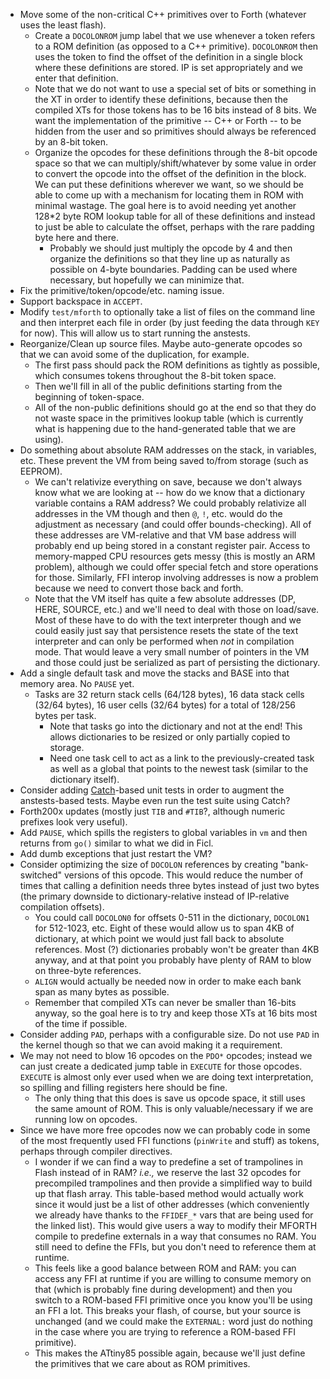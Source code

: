* Move some of the non-critical C++ primitives over to Forth (whatever uses the least flash).
  * Create a `DOCOLONROM` jump label that we use whenever a token refers to a ROM definition (as opposed to a C++ primitive).  `DOCOLONROM` then uses the token to find the offset of the definition in a single block where these definitions are stored.  IP is set appropriately and we enter that definition.
  * Note that we do not want to use a special set of bits or something in the XT in order to identify these definitions, because then the compiled XTs for those tokens has to be 16 bits instead of 8 bits.  We want the implementation of the primitive -- C++ or Forth -- to be hidden from the user and so primitives should always be referenced by an 8-bit token.
  * Organize the opcodes for these definitions through the 8-bit opcode space so that we can multiply/shift/whatever by some value in order to convert the opcode into the offset of the definition in the block.  We can put these definitions wherever we want, so we should be able to come up with a mechanism for locating them in ROM with minimal wastage.  The goal here is to avoid needing yet another 128\*2 byte ROM lookup table for all of these definitions and instead to just be able to calculate the offset, perhaps with the rare padding byte here and there.
    * Probably we should just multiply the opcode by 4 and then organize the definitions so that they line up as naturally as possible on 4-byte boundaries.  Padding can be used where necessary, but hopefully we can minimize that.
* Fix the primitive/token/opcode/etc. naming issue.
* Support backspace in `ACCEPT`.
* Modify `test/mforth` to optionally take a list of files on the command line and then interpret each file in order (by just feeding the data through `KEY` for now).  This will allow us to start running the anstests.
* Reorganize/Clean up source files.  Maybe auto-generate opcodes so that we can avoid some of the duplication, for example.
  * The first pass should pack the ROM definitions as tightly as possible, which consumes tokens throughout the 8-bit token space.
  * Then we'll fill in all of the public definitions starting from the beginning of token-space.
  * All of the non-public definitions should go at the end so that they do not waste space in the primitives lookup table (which is currently what is happening due to the hand-generated table that we are using).
* Do something about absolute RAM addresses on the stack, in variables, etc.  These prevent the VM from being saved to/from storage (such as EEPROM).
  * We can't relativize everything on save, because we don't always know what we are looking at -- how do we know that a dictionary variable contains a RAM address?  We could probably relativize all addresses in the VM though and then `@`, `!`, etc. would do the adjustment as necessary (and could offer bounds-checking).  All of these addresses are VM-relative and that VM base address will probably end up being stored in a constant register pair.  Access to memory-mapped CPU resources gets messy (this is mostly an ARM problem), although we could offer special fetch and store operations for those.  Similarly, FFI interop involving addresses is now a problem because we need to convert those back and forth.
  * Note that the VM itself has quite a few absolute addresses (DP, HERE, SOURCE, etc.) and we'll need to deal with those on load/save.  Most of these have to do with the text interpreter though and we could easily just say that persistence resets the state of the text interpreter and can only be performed when *not* in compilation mode.  That would leave a very small number of pointers in the VM and those could just be serialized as part of persisting the dictionary.
* Add a single default task and move the stacks and BASE into that memory area.  No `PAUSE` yet.
  * Tasks are 32 return stack cells (64/128 bytes), 16 data stack cells (32/64 bytes), 16 user cells (32/64 bytes) for a total of 128/256 bytes per task.
    * Note that tasks go into the dictionary and not at the end!  This allows dictionaries to be resized or only partially copied to storage.
    * Need one task cell to act as a link to the previously-created task as well as a global that points to the newest task (similar to the dictionary itself).
* Consider adding [Catch](https://github.com/philsquared/Catch)-based unit tests in order to augment the anstests-based tests.  Maybe even run the test suite using Catch?
* Forth200x updates (mostly just `TIB` and `#TIB`?, although numeric prefixes look very useful).
* Add `PAUSE`, which spills the registers to global variables in `vm` and then returns from `go()` similar to what we did in Ficl.
* Add dumb exceptions that just restart the VM?
* Consider optimizing the size of `DOCOLON` references by creating "bank-switched" versions of this opcode.  This would reduce the number of times that calling a definition needs three bytes instead of just two bytes (the primary downside to dictionary-relative instead of IP-relative compilation offsets).
  * You could call `DOCOLON0` for offsets 0-511 in the dictionary, `DOCOLON1` for 512-1023, etc.  Eight of these would allow us to span 4KB of dictionary, at which point we would just fall back to absolute references.  Most (?) dictionaries probably won't be greater than 4KB anyway, and at that point you probably have plenty of RAM to blow on three-byte references.
  * `ALIGN` would actually be needed now in order to make each bank span as many bytes as possible.
  * Remember that compiled XTs can never be smaller than 16-bits anyway, so the goal here is to try and keep those XTs at 16 bits most of the time if possible.
* Consider adding `PAD`, perhaps with a configurable size.  Do not use `PAD` in the kernel though so that we can avoid making it a requirement.
* We may not need to blow 16 opcodes on the `PDO*` opcodes; instead we can just create a dedicated jump table in `EXECUTE` for those opcodes.  `EXECUTE` is almost only ever used when we are doing text interpretation, so spilling and filling registers here should be fine.
  * The only thing that this does is save us opcode space, it still uses the same amount of ROM.  This is only valuable/necessary if we are running low on opcodes.
* Since we have more free opcodes now we can probably code in some of the most frequently used FFI functions (`pinWrite` and stuff) as tokens, perhaps through compiler directives.
  * I wonder if we can find a way to predefine a set of trampolines in Flash instead of in RAM?  *i.e.,* we reserve the last 32 opcodes for precompiled trampolines and then provide a simplified way to build up that flash array.  This table-based method would actually work since it would just be a list of other addresses (which conveniently we already have thanks to the `FFIDEF_*` vars that are being used for the linked list).  This would give users a way to modify their MFORTH compile to predefine externals in a way that consumes no RAM.  You still need to define the FFIs, but you don't need to reference them at runtime.
  * This feels like a good balance between ROM and RAM: you can access any FFI at runtime if you are willing to consume memory on that (which is probably fine during development) and then you switch to a ROM-based FFI primitive once you know you'll be using an FFI a lot.  This breaks your flash, of course, but your source is unchanged (and we could make the `EXTERNAL:` word just do nothing in the case where you are trying to reference a ROM-based FFI primitive).
  * This makes the ATtiny85 possible again, because we'll just define the primitives that we care about as ROM primitives.
